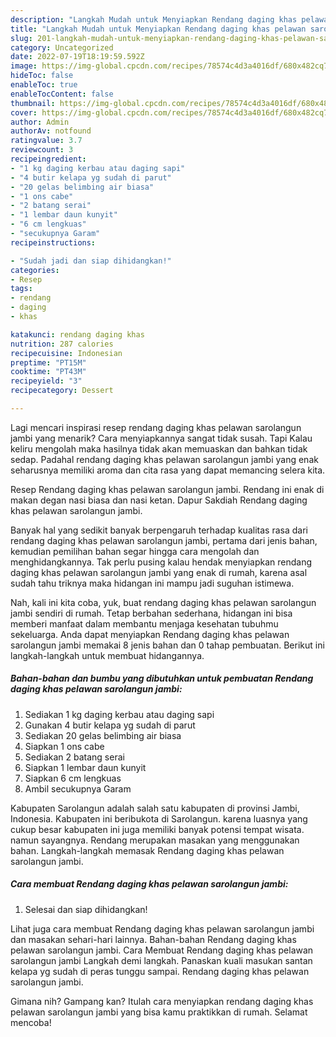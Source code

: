 ```yaml
---
description: "Langkah Mudah untuk Menyiapkan Rendang daging khas pelawan sarolangun jambi Menu Buat lebaran"
title: "Langkah Mudah untuk Menyiapkan Rendang daging khas pelawan sarolangun jambi Menu Buat lebaran"
slug: 201-langkah-mudah-untuk-menyiapkan-rendang-daging-khas-pelawan-sarolangun-jambi-menu-buat-lebaran
category: Uncategorized
date: 2022-07-19T18:19:59.592Z
image: https://img-global.cpcdn.com/recipes/78574c4d3a4016df/680x482cq70/rendang-daging-khas-pelawan-sarolangun-jambi-foto-resep-utama.jpg
hideToc: false
enableToc: true
enableTocContent: false
thumbnail: https://img-global.cpcdn.com/recipes/78574c4d3a4016df/680x482cq70/rendang-daging-khas-pelawan-sarolangun-jambi-foto-resep-utama.jpg
cover: https://img-global.cpcdn.com/recipes/78574c4d3a4016df/680x482cq70/rendang-daging-khas-pelawan-sarolangun-jambi-foto-resep-utama.jpg
author: Admin
authorAv: notfound
ratingvalue: 3.7
reviewcount: 3
recipeingredient:
- "1 kg daging kerbau atau daging sapi"
- "4 butir kelapa yg sudah di parut"
- "20 gelas belimbing air biasa"
- "1 ons cabe"
- "2 batang serai"
- "1 lembar daun kunyit"
- "6 cm lengkuas"
- "secukupnya Garam"
recipeinstructions:

- "Sudah jadi dan siap dihidangkan!"
categories:
- Resep
tags:
- rendang
- daging
- khas

katakunci: rendang daging khas 
nutrition: 287 calories
recipecuisine: Indonesian
preptime: "PT15M"
cooktime: "PT43M"
recipeyield: "3"
recipecategory: Dessert

---
```



Lagi mencari inspirasi resep rendang daging khas pelawan sarolangun jambi yang menarik? Cara menyiapkannya sangat tidak susah. Tapi Kalau keliru mengolah maka hasilnya tidak akan memuaskan dan bahkan tidak sedap. Padahal rendang daging khas pelawan sarolangun jambi yang enak seharusnya memiliki aroma dan cita rasa yang dapat memancing selera kita.


Resep Rendang daging khas pelawan sarolangun jambi. Rendang ini enak di makan degan nasi biasa dan nasi ketan. Dapur Sakdiah Rendang daging khas pelawan sarolangun jambi.

Banyak hal yang sedikit banyak berpengaruh terhadap kualitas rasa dari rendang daging khas pelawan sarolangun jambi, pertama dari jenis bahan, kemudian pemilihan bahan segar hingga cara mengolah dan menghidangkannya. Tak perlu pusing kalau hendak menyiapkan rendang daging khas pelawan sarolangun jambi yang enak di rumah, karena asal sudah tahu triknya maka hidangan ini mampu jadi suguhan istimewa.


Nah, kali ini kita coba, yuk, buat rendang daging khas pelawan sarolangun jambi sendiri di rumah. Tetap berbahan sederhana, hidangan ini bisa memberi manfaat dalam membantu menjaga kesehatan tubuhmu sekeluarga. Anda dapat menyiapkan Rendang daging khas pelawan sarolangun jambi memakai 8 jenis bahan dan 0 tahap pembuatan. Berikut ini langkah-langkah untuk membuat hidangannya.

<!--inarticleads1-->

##### Bahan-bahan dan bumbu yang dibutuhkan untuk pembuatan Rendang daging khas pelawan sarolangun jambi:

1. Sediakan 1 kg daging kerbau atau daging sapi
1. Gunakan 4 butir kelapa yg sudah di parut
1. Sediakan 20 gelas belimbing air biasa
1. Siapkan 1 ons cabe
1. Sediakan 2 batang serai
1. Siapkan 1 lembar daun kunyit
1. Siapkan 6 cm lengkuas
1. Ambil secukupnya Garam


Kabupaten Sarolangun adalah salah satu kabupaten di provinsi Jambi, Indonesia. Kabupaten ini beribukota di Sarolangun. karena luasnya yang cukup besar kabupaten ini juga memiliki banyak potensi tempat wisata. namun sayangnya. Rendang merupakan masakan yang menggunakan bahan. Langkah-langkah memasak Rendang daging khas pelawan sarolangun jambi. 

<!--inarticleads2-->

##### Cara membuat Rendang daging khas pelawan sarolangun jambi:


1. Selesai dan siap dihidangkan!

Lihat juga cara membuat Rendang daging khas pelawan sarolangun jambi dan masakan sehari-hari lainnya. Bahan-bahan Rendang daging khas pelawan sarolangun jambi. Cara Membuat Rendang daging khas pelawan sarolangun jambi Langkah demi langkah. Panaskan kuali masukan santan kelapa yg sudah di peras tunggu sampai. Rendang daging khas pelawan sarolangun jambi. 

Gimana nih? Gampang kan? Itulah cara menyiapkan rendang daging khas pelawan sarolangun jambi yang bisa kamu praktikkan di rumah. Selamat mencoba!

